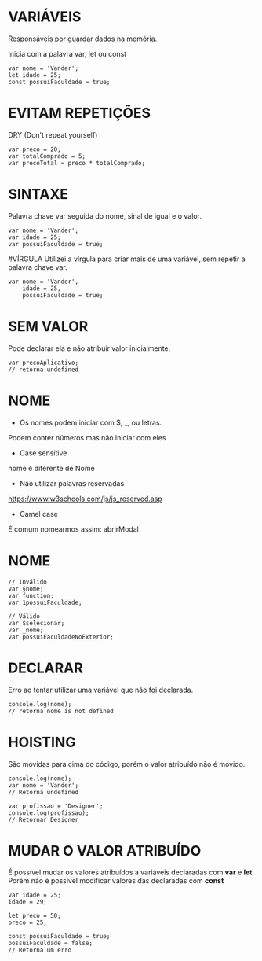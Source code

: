 # VARIÁVEIS
Responsáveis por guardar dados na memória.

Inicia com a palavra var, let ou const

```
var nome = 'Vander';
let idade = 25;
const possuiFaculdade = true;
```

# EVITAM REPETIÇÕES
DRY (Don't repeat yourself)

```
var preco = 20;
var totalComprado = 5;
var precoTotal = preco * totalComprado;
```

# SINTAXE
Palavra chave var seguida do nome, sinal de igual e o valor.

```
var nome = 'Vander';
var idade = 25;
var possuiFaculdade = true;
```

#VÍRGULA
Utilizei a vírgula para criar mais de uma variável, sem repetir a palavra chave var.

```
var nome = 'Vander',
    idade = 25,
    possuiFaculdade = true;
```

# SEM VALOR
Pode declarar ela e não atribuir valor inicialmente.

```
var precoAplicativo;
// retorna undefined
```

# NOME
- Os nomes podem iniciar com $, _, ou letras.

Podem conter números mas não iniciar com eles

- Case sensitive

nome é diferente de Nome

- Não utilizar palavras reservadas

https://www.w3schools.com/js/js_reserved.asp

- Camel case

É comum nomearmos assim: abrirModal

# NOME
```
// Inválido
var §nome;
var function;
var 1possuiFaculdade;

// Válido
var $selecionar;
var _nome;
var possuiFaculdadeNoExterior;
```

# DECLARAR
Erro ao tentar utilizar uma variável que não foi declarada.

```
console.log(nome);
// retorna nome is not defined
```

# HOISTING
São movidas para cima do código, porém o valor atribuído não é movido.
```
console.log(nome);
var nome = 'Vander';
// Retorna undefined

var profissao = 'Designer';
console.log(profissao);
// Retornar Designer
```

# MUDAR O VALOR ATRIBUÍDO
É possível mudar os valores atribuídos a variáveis declaradas com **var** e **let**. Porém não é possível modificar valores das declaradas com **const**

```
var idade = 25;
idade = 29;

let preco = 50;
preco = 25;

const possuiFaculdade = true;
possuiFaculdade = false;
// Retorna um erro
```